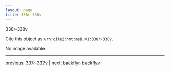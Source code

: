 ```yaml
---
layout: page
title: 338r-338v
---
```


338r-338v

Cite this object as `urn:cite2:hmt:msB.v1:338r-338v`.

No image available. 



---

previous: [337r-337v](../337r-337v/) | next: [backflyr-backflyv](../backflyr-backflyv/)